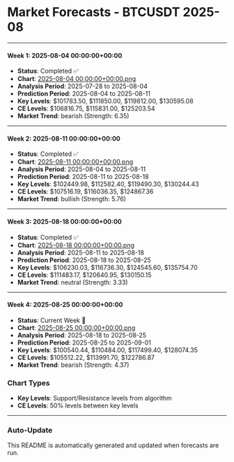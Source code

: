 # Market Forecasts - BTCUSDT 2025-08

---

#### Week 1: 2025-08-04 00:00:00+00:00
- **Status**: Completed ✅
- **Chart**: <a href="./2025-08-04 00:00:00+00:00.png">2025-08-04 00:00:00+00:00.png</a>
- **Analysis Period**: 2025-07-28 to 2025-08-04
- **Prediction Period**: 2025-08-04 to 2025-08-11
- **Key Levels**: $101783.50, $111850.00, $119812.00, $130595.08
- **CE Levels**: $106816.75, $115831.00, $125203.54
- **Market Trend**: bearish (Strength: 6.35)

---

#### Week 2: 2025-08-11 00:00:00+00:00
- **Status**: Completed ✅
- **Chart**: <a href="./2025-08-11 00:00:00+00:00.png">2025-08-11 00:00:00+00:00.png</a>
- **Analysis Period**: 2025-08-04 to 2025-08-11
- **Prediction Period**: 2025-08-11 to 2025-08-18
- **Key Levels**: $102449.98, $112582.40, $119490.30, $130244.43
- **CE Levels**: $107516.19, $116036.35, $124867.36
- **Market Trend**: bullish (Strength: 5.76)

---

#### Week 3: 2025-08-18 00:00:00+00:00
- **Status**: Completed ✅
- **Chart**: <a href="./2025-08-18 00:00:00+00:00.png">2025-08-18 00:00:00+00:00.png</a>
- **Analysis Period**: 2025-08-11 to 2025-08-18
- **Prediction Period**: 2025-08-18 to 2025-08-25
- **Key Levels**: $106230.03, $116736.30, $124545.60, $135754.70
- **CE Levels**: $111483.17, $120640.95, $130150.15
- **Market Trend**: neutral (Strength: 3.33)

---

#### Week 4: 2025-08-25 00:00:00+00:00
- **Status**: Current Week 🔄
- **Chart**: <a href="./2025-08-25 00:00:00+00:00.png">2025-08-25 00:00:00+00:00.png</a>
- **Analysis Period**: 2025-08-18 to 2025-08-25
- **Prediction Period**: 2025-08-25 to 2025-09-01
- **Key Levels**: $100540.44, $110484.00, $117499.40, $128074.35
- **CE Levels**: $105512.22, $113991.70, $122786.87
- **Market Trend**: bearish (Strength: 4.37)

### Chart Types

- **Key Levels**: Support/Resistance levels from algorithm
- **CE Levels**: 50% levels between key levels

---

### Auto-Update

This README is automatically generated and updated when forecasts are run.
